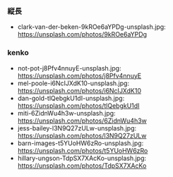 ### 縦長

- clark-van-der-beken-9kROe6aYPDg-unsplash.jpg: https://unsplash.com/photos/9kROe6aYPDg

### kenko

- not-pot-j8Pfv4nnuyE-unsplash.jpg: https://unsplash.com/photos/j8Pfv4nnuyE
- mel-poole-i6NcIJXdK10-unsplash.jpg: https://unsplash.com/photos/i6NcIJXdK10
- dan-gold-tlQebgkU1dI-unsplash.jpg: https://unsplash.com/photos/tlQebgkU1dI
- miti-6ZidnWu4h3w-unsplash.jpg: https://unsplash.com/photos/6ZidnWu4h3w
- jess-bailey-l3N9Q27zULw-unsplash.jpg: https://unsplash.com/photos/l3N9Q27zULw
- barn-images-t5YUoHW6zRo-unsplash.jpg: https://unsplash.com/photos/t5YUoHW6zRo
- hillary-ungson-TdpSX7XAcKo-unsplash.jpg: https://unsplash.com/photos/TdpSX7XAcKo

